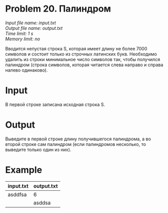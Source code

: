 # Problem 20. Палиндром

*Input file name: input.txt\
Output file name: output.txt\
Time limit: 1 s\
Memory limit: no*

Вводится непустая строка S, которая имеет длину не более 7000 символов и состоит только из строчных латинских букв. Необходимо удалить из строки минимальное число символов так, чтобы получился палиндром (строка символов, которая читается слева направо и справа налево одинаково).

# Input

В первой строке записана исходная строка S.

# Output

Выведите в первой строке длину получившегося палиндрома, а во второй строке сам палиндром (если палиндромов несколько, то выведите только один из них).

# Example

| input.txt                                  |output.txt                                      |
|------------------------------------------------|------------------------------------------------|
| asddfsa | 6|
||asddsa|

